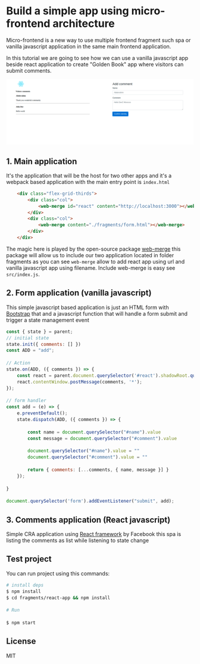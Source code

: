 # Build a simple app using micro-frontend architecture

Micro-frontend is a new way to use multiple frontend fragment such spa or vanilla javascript application in the same main frontend application.

In this tutorial we are going to see how we can use a vanilla javascript app beside react application to create "Golden Book" app where visitors can submit comments.

![](preview.png)

## 1. Main application 

It's the application that will be the host for two other apps and it's a webpack based application with the main entry point is `index.html` 

```html
    <div class="flex-grid-thirds">
        <div class="col">
            <web-merge id="react" content="http://localhost:3000"></web-merge>
        </div>
        <div class="col">
            <web-merge content="./fragments/form.html"></web-merge>
        </div>
    </div>
```

The magic here is played by the open-source package [web-merge](https://github.com/AbderrahimSoubaiElidrissi/web-merge) this package will allow us to include our two application located in folder fragments as you can see `web-merge` allow to add react app using url and vanilla javascript app using filename.
Include web-merge is easy see `src/index.js`.

## 2. Form application (vanilla javascript) 

This simple javascript based application is just an HTML form with [Bootstrap](https://github.com/twbs/bootstrap) that and a javascript function that will handle a form submit and trigger a state management event

```js
const { state } = parent;
// initial state
state.init({ comments: [] })
const ADD = "add";

// Action
state.on(ADD, ({ comments }) => {
    const react = parent.document.querySelector('#react').shadowRoot.querySelector("iframe");
    react.contentWindow.postMessage(comments, '*');
});

// form handler
const add = (e) => {
    e.preventDefault();
    state.dispatch(ADD, ({ comments }) => {

        const name = document.querySelector("#name").value
        const message = document.querySelector("#comment").value

        document.querySelector("#name").value = ""
        document.querySelector("#comment").value = ""

        return { comments: [...comments, { name, message }] }
    });

}

document.querySelector('form').addEventListener("submit", add);

```

## 3. Comments application (React javascript) 

Simple CRA application using  [React framework](https://github.com/facebook/react) by Facebook this spa is listing the comments as list while listening to state change


## Test project 
You can run project using this commands:

```sh
# install deps
$ npm install
$ cd fragments/react-app && npm install

# Run

$ npm start

```

## License 
MIT
